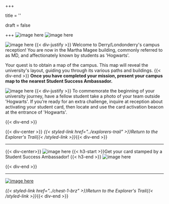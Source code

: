 +++

title = ''

draft = false

+++
![image here](../images/explorer-1.png#center)
![image here](../images/compass.png#center)


![image here](../images/quest-icon-1.png#right)
{{< div-justify >}}
Welcome to Derry/Londonderry's campus reception! You are now in the Martha Magee building, commonly referred to as MD, and affectionately known by students as 'Hogwarts'.

Your quest is to obtain a map of the campus. This map will reveal the university's layout, guiding you through its various paths and buildings.
{{< div-end >}}
**Once you have completed your mission, present your campus map to the nearest Student Success Ambassador.**

![image here](../images/quest-icon-bonus.png#right)
{{< div-justify >}}
To commemorate the beginning of your university journey, have a fellow student take a photo of your team outside 'Hogwarts'. If you’re ready for an extra challenge, inquire at reception about activating your student card, then locate and use the card activation beacon at the entrance of 'Hogwarts'.

{{< div-end >}}

{{< div-center >}}
*{{< styled-link href="../explorers-trail" >}}Return to the Explorer's Trail{{< /styled-link >}}*{{< div-end >}}

___
{{< div-center>}}
![image here](../images/dont-forget.png#center)
 {{< h3-start >}}Get your card stamped by a Student Success Ambassador! {{< h3-end >}}
![image here](../images/stamp-card.png#center)

{{< div-end >}}

___

[![image here](../images/lost-icon.png#center)](../lost)

*{{< styled-link href="../chest-1-brz" >}}Return to the Explorer's Trail{{< /styled-link >}}*{{< div-end >}}